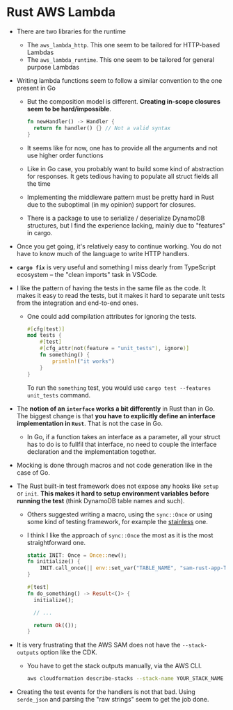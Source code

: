 # Rust AWS Lambda

- There are two libraries for the runtime

  - The `aws_lambda_http`. This one seem to be tailored for HTTP-based Lambdas
  - The `aws_lambda_runtime`. This one seem to be tailored for general purpose Lambdas

- Writing lambda functions seem to follow a similar convention to the one present in Go

  - But the composition model is different. **Creating in-scope closures seem to be hard/impossible**.

    ```rust
    fn newHandler() -> Handler {
      return fn handler() {} // Not a valid syntax
    }
    ```

  - It seems like for now, one has to provide all the arguments and not use higher order functions

  - Like in Go case, you probably want to build some kind of abstraction for responses. It gets tedious having to populate all struct fields all the time

  - Implementing the middleware pattern must be pretty hard in Rust due to the suboptimal (in my opinion) support for closures.

  - There is a package to use to serialize / deserialize DynamoDB structures, but I find the experience lacking, mainly due to "features" in cargo.

- Once you get going, it's relatively easy to continue working. You do not have to know much of the language to write HTTP handlers.

- **`cargo fix`** is very useful and something I miss dearly from TypeScript ecosystem – the "clean imports" task in VSCode.

- I like the pattern of having the tests in the same file as the code. It makes it easy to read the tests, but it makes it hard to separate unit tests from the integration and end-to-end ones.

  - One could add compilation attributes for ignoring the tests.

    ```rust
    #[cfg(test)]
    mod tests {
        #[test]
        #[cfg_attr(not(feature = "unit_tests"), ignore)]
        fn something() {
            println!("it works")
        }
    }
    ```

    To run the `something` test, you would use `cargo test --features unit_tests` command.

- The **notion of an `interface` works a bit differently** in Rust than in Go. The biggest change is that **you have to explicitly define an interface implementation in `Rust`**. That is not the case in Go.

  - In Go, if a function takes an interface as a parameter, all your struct has to do is to fullfil that interface, no need to couple the interface declaration and the implementation together.

- Mocking is done through macros and not code generation like in the case of Go.

- The Rust built-in test framework does not expose any hooks like `setup` or `init`. **This makes it hard to setup environment variables before running the test** (think DynamoDB table names and such).

  - Others suggested writing a macro, using the `sync::Once` or using some kind of testing framework, for example the [stainless](https://github.com/reem/stainless) one.

  - I think I like the approach of `sync::Once` the most as it is the most straightforward one.

    ```rust
    static INIT: Once = Once::new();
    fn initialize() {
        INIT.call_once(|| env::set_var("TABLE_NAME", "sam-rust-app-Table-H3J30UUTALAN"))
    }

    #[test]
    fn do_something() -> Result<()> {
      initialize();

      // ...

      return Ok(());
    }
    ```

- It is very frustrating that the AWS SAM does not have the `--stack-outputs` option like the CDK.

  - You have to get the stack outputs manually, via the AWS CLI.

    ```bash
    aws cloudformation describe-stacks --stack-name YOUR_STACK_NAME --query "Stacks[0].Outputs"
    ```

- Creating the test events for the handlers is not that bad. Using `serde_json` and parsing the "raw strings" seem to get the job done.
